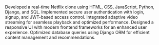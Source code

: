 Developed a real-time Netflix clone using HTML, CSS, JavaScript, Python, Django, and SQL.
Implemented secure user authentication with login, signup, and JWT-based access control.
Integrated adaptive video streaming for seamless playback and optimized performance.
Designed a responsive UI with modern frontend frameworks for an enhanced user experience.
Optimized database queries using Django ORM for efficient content management and recommendations.

